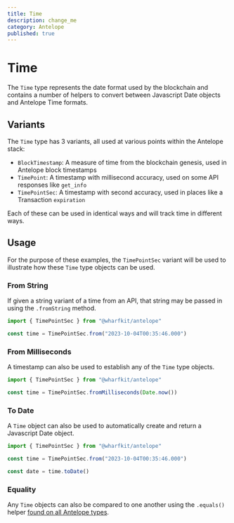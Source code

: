 ```yaml
---
title: Time
description: change_me
category: Antelope
published: true
---
```


# Time

The `Time` type represents the date format used by the blockchain and contains a number of helpers to convert between Javascript Date objects and Antelope Time formats.

## Variants

The `Time` type has 3 variants, all used at various points within the Antelope stack:

- `BlockTimestamp`: A measure of time from the blockchain genesis, used in Antelope block timestamps
- `TimePoint`: A timestamp with millisecond accuracy, used on some API responses like `get_info`
- `TimePointSec`: A timestamp with second accuracy, used in places like a Transaction `expiration`

Each of these can be used in identical ways and will track time in different ways.

## Usage

For the purpose of these examples, the `TimePointSec` variant will be used to illustrate how these `Time` type objects can be used.

### From String

If given a string variant of a time from an API, that string may be passed in using the `.fromString` method.

```ts
import { TimePointSec } from "@wharfkit/antelope"

const time = TimePointSec.from("2023-10-04T00:35:46.000")
```

### From Milliseconds

A timestamp can also be used to establish any of the `Time` type objects.

```ts
import { TimePointSec } from "@wharfkit/antelope"

const time = TimePointSec.fromMilliseconds(Date.now())
```

### To Date

A `Time` object can also be used to automatically create and return a Javascript Date object.

```ts
import { TimePointSec } from "@wharfkit/antelope"

const time = TimePointSec.from("2023-10-04T00:35:46.000")

const date = time.toDate()
```

### Equality

Any `Time` objects can also be compared to one another using the `.equals()` helper [found on all Antelope types](/docs/antelope/getting-started#equality).

